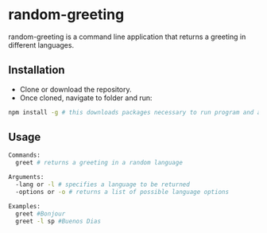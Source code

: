   # random-greeting

random-greeting is a command line application that returns a greeting in different languages.

## Installation
- Clone or download the repository.
- Once cloned, navigate to folder and run:
```bash
npm install -g # this downloads packages necessary to run program and allows scripts to be run from anywhere in your filesystem
```

## Usage

```bash
Commands:
  greet # returns a greeting in a random language

Arguments:
  -lang or -l # specifies a language to be returned
  -options or -o # returns a list of possible language options

Examples:
  greet #Bonjour
  greet -l sp #Buenos Dias
```